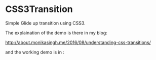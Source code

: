 # CSS3Transition
Simple Glide up transition using CSS3.

The explaination of the demo is there in my blog:

http://about.monikasingh.me/2016/08/understanding-css-transitions/

and the working demo is in :

